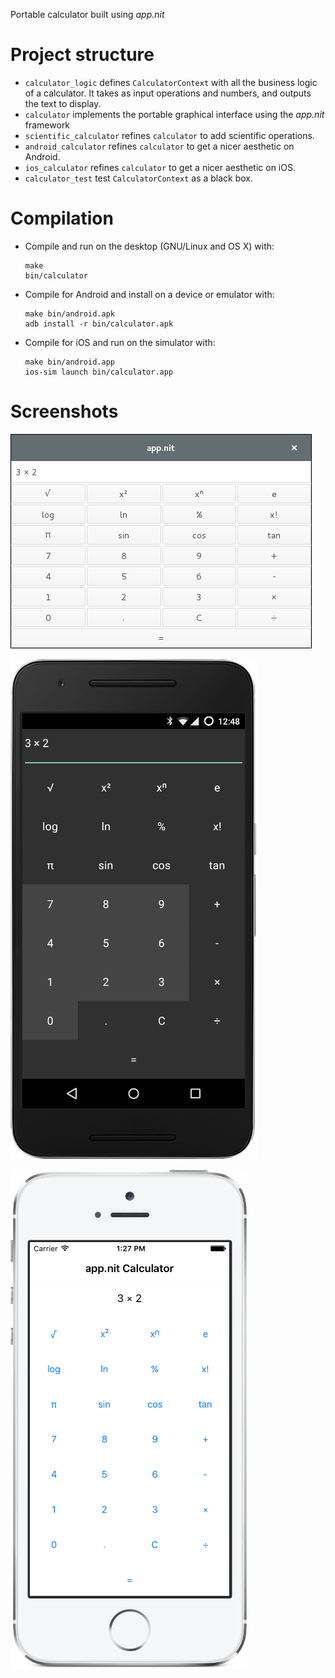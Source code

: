 Portable calculator built using _app.nit_

# Project structure

* `calculator_logic` defines `CalculatorContext` with all the business logic of a calculator.
  It takes as input operations and numbers, and outputs the text to display.
* `calculator` implements the portable graphical interface using the _app.nit_ framework
* `scientific_calculator` refines `calculator` to add scientific operations.
* `android_calculator` refines `calculator` to get a nicer aesthetic on Android.
* `ios_calculator` refines `calculator` to get a nicer aesthetic on iOS.
* `calculator_test` test `CalculatorContext` as a black box.

# Compilation

* Compile and run on the desktop (GNU/Linux and OS X) with:

	~~~raw
	make
	bin/calculator
	~~~

* Compile for Android and install on a device or emulator with:

	~~~raw
	make bin/android.apk
	adb install -r bin/calculator.apk
	~~~

* Compile for iOS and run on the simulator with:

	~~~raw
	make bin/android.app
	ios-sim launch bin/calculator.app
	~~~

# Screenshots

![Scientific calculator on Linux with GTK+](doc/linux-scientific.png)

![Scientific calculator on Android](doc/android-scientific.png)

![Scientific calculator on iOS](doc/ios-scientific.png)
